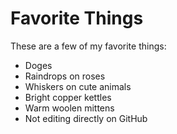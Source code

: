 # Favorite Things

These are a few of my favorite things:

- Doges
- Raindrops on roses
- Whiskers on cute animals
- Bright copper kettles
- Warm woolen mittens
- Not editing directly on GitHub
